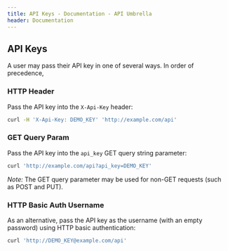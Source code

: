 ```yaml
---
title: API Keys - Documentation - API Umbrella
header: Documentation
---
```


## API Keys

A user may pass their API key in one of several ways. In order of precedence, 

### HTTP Header

Pass the API key into the `X-Api-Key` header:

```sh
curl -H 'X-Api-Key: DEMO_KEY' 'http://example.com/api'
```

### GET Query Param

Pass the API key into the `api_key` GET query string parameter:

```sh
curl 'http://example.com/api?api_key=DEMO_KEY'
```

*Note:* The GET query parameter may be used for non-GET requests (such as POST and PUT).

### HTTP Basic Auth Username

As an alternative, pass the API key as the username (with an empty password) using HTTP basic authentication:

```sh
curl 'http://DEMO_KEY@example.com/api'
```
